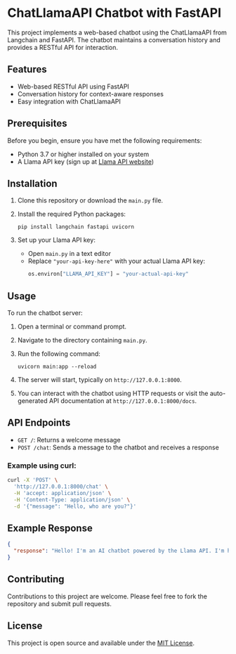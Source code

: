 # ChatLlamaAPI Chatbot with FastAPI

This project implements a web-based chatbot using the ChatLlamaAPI from Langchain and FastAPI. The chatbot maintains a conversation history and provides a RESTful API for interaction.

## Features

- Web-based RESTful API using FastAPI
- Conversation history for context-aware responses
- Easy integration with ChatLlamaAPI

## Prerequisites

Before you begin, ensure you have met the following requirements:

- Python 3.7 or higher installed on your system
- A Llama API key (sign up at [Llama API website](https://www.llamaapi.com/))

## Installation

1. Clone this repository or download the `main.py` file.

2. Install the required Python packages:

   ```
   pip install langchain fastapi uvicorn
   ```

3. Set up your Llama API key:
   - Open `main.py` in a text editor
   - Replace `"your-api-key-here"` with your actual Llama API key:
     ```python
     os.environ["LLAMA_API_KEY"] = "your-actual-api-key"
     ```

## Usage

To run the chatbot server:

1. Open a terminal or command prompt.

2. Navigate to the directory containing `main.py`.

3. Run the following command:

   ```
   uvicorn main:app --reload
   ```

4. The server will start, typically on `http://127.0.0.1:8000`.

5. You can interact with the chatbot using HTTP requests or visit the auto-generated API documentation at `http://127.0.0.1:8000/docs`.

## API Endpoints

- `GET /`: Returns a welcome message
- `POST /chat`: Sends a message to the chatbot and receives a response

### Example using curl:

```bash
curl -X 'POST' \
  'http://127.0.0.1:8000/chat' \
  -H 'accept: application/json' \
  -H 'Content-Type: application/json' \
  -d '{"message": "Hello, who are you?"}'
```

## Example Response

```json
{
  "response": "Hello! I'm an AI chatbot powered by the Llama API. I'm here to assist you with any questions or conversations you'd like to have. How can I help you today?"
}
```

## Contributing

Contributions to this project are welcome. Please feel free to fork the repository and submit pull requests.

## License

This project is open source and available under the [MIT License](https://opensource.org/licenses/MIT).